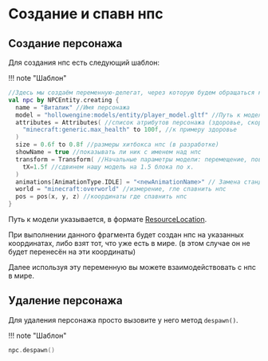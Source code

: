 # Создание и спавн нпс


## Создание персонажа

Для создания нпс есть следующий шаблон:

!!! note "Шаблон"
  ```kotlin
  //Здесь мы создаём переменную-делегат, через которую будем обращаться к нашему персонажу. Сам нпс будет заспавлен сразу же как будет вызван этот участок кода.
  val npc by NPCEntity.creating {
    name = "Виталик" //Имя персонажа
    model = "hollowengine:models/entity/player_model.gltf" //Путь к модели персонажа
    attributes = Attributes( //список атрибутов персонажа (здоровье, скорость и т.п.) - всё как в команде /attribute
      "minecraft:generic.max_health" to 100f, //к примеру здоровье
    )
    size = 0.6f to 0.8f //размеры хитбокса нпс (в разработке)
    showName = true //показывать ли ник с именем над нпс
    transform = Transform( //Начальные параметры модели: перемещение, поворот и масштаб
      tX=1.5f //сдвинем нашу модель на 1.5 блока по x.
    )
    animations[AnimationType.IDLE] = "<newAnimationName>" // Замена стандартной анимации на свою (по умолчанию движок сам определяет стандартные анимации)
    world = "minecraft:overworld" //измерение, гле спавнить нпс
    pos = pos(x, y, z) //координаты где спавнить нпс
  }
  ```

Путь к модели указывается, в формате [ResourceLocation](../../../features/resources).

При выполнении данного фрагмента будет создан нпс на указанных координатах, либо взят тот, что уже есть в мире. (в этом случае он не будет перенесён на эти координаты)

Далее используя эту переменную вы можете взаимодействовать с нпс в мире.

## Удаление персонажа

Для удаления персонажа просто вызовите у него метод `despawn()`.

!!! note "Шаблон"
  ```kts
  npc.despawn()
  ```